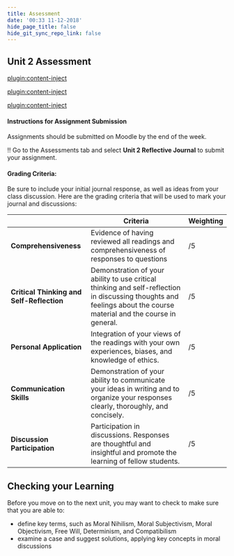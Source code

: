 ```yaml
---
title: Assessment
date: '00:33 11-12-2018'
hide_page_title: false
hide_git_sync_repo_link: false
---
```


Unit 2 Assessment
-----------

[plugin:content-inject](../_Assessment)

[plugin:content-inject](../_Discussion)

[plugin:content-inject](../_Assignment)

#### Instructions for Assignment Submission

Assignments should be submitted on Moodle by the end of the week.

!! Go to the Assessments tab and select **Unit 2 Reflective Journal** to submit your assignment.

#### Grading Criteria:
Be sure to include your initial journal response, as well as ideas from your class
discussion. Here are the grading criteria that will be used to mark your journal and
discussions:

|   | **Criteria**| **Weighting** |
|---|-----|---------------|
| **Comprehensiveness**| Evidence of having reviewed all readings and comprehensiveness of responses to questions| /5|
| **Critical Thinking and Self-Reflection** | Demonstration of your ability to use critical thinking and self-reflection in discussing thoughts and feelings about the course material and the course in general. | /5|
| **Personal Application** | Integration of your views of the readings with your own experiences, biases, and knowledge of ethics.| /5|
| **Communication Skills** | Demonstration of your ability to communicate your ideas in writing and to organize your responses clearly, thoroughly, and concisely. | /5|
| **Discussion Participation** | Participation in discussions. Responses are thoughtful and insightful and promote the learning of fellow students.        | /5|


Checking your Learning
----------------------

Before you move on to the next unit, you may want to check to make sure that you are able to:
-   define key terms, such as Moral Nihilism, Moral Subjectivism, Moral
    Objectivism, Free Will, Determinism, and Compatibilism
-   examine a case and suggest solutions, applying key concepts in moral
    discussions
